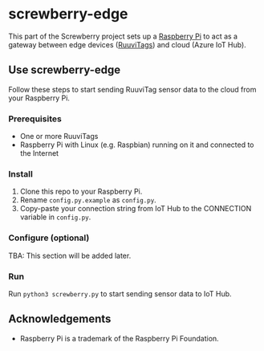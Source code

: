 # screwberry-edge

This part of the Screwberry project sets up a [Raspberry Pi](https://www.raspberrypi.org/) to act as a gateway between edge devices ([RuuviTags](https://ruuvi.com/manuals/tag/what-is-ruuvitag/)) and cloud (Azure IoT Hub).

## Use screwberry-edge

Follow these steps to start sending RuuviTag sensor data to the cloud from your Raspberry Pi.

### Prerequisites

* One or more RuuviTags
* Raspberry Pi with Linux (e.g. Raspbian) running on it and connected to the Internet

### Install

1. Clone this repo to your Raspberry Pi.
2. Rename `config.py.example` as `config.py`.
3. Copy-paste your connection string from IoT Hub to the CONNECTION variable in `config.py`.

### Configure (optional)

TBA: This section will be added later.

### Run

Run `python3 screwberry.py` to start sending sensor data to IoT Hub.

## Acknowledgements
* Raspberry Pi is a trademark of the Raspberry Pi Foundation.
